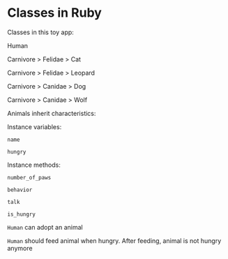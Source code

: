# Classes in Ruby

Classes in this toy app:

Human

Carnivore > Felidae > Cat

Carnivore > Felidae > Leopard

Carnivore > Canidae > Dog

Carnivore > Canidae > Wolf

Animals inherit characteristics:

Instance variables:

`name`

`hungry`

Instance methods:

`number_of_paws`

`behavior`

`talk`

`is_hungry`

`Human` can adopt an animal

`Human` should feed animal when hungry. After feeding, animal is not hungry anymore